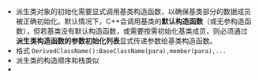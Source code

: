 - 派生类对象的初始化需要显式调用基类构造函数，以确保基类部分的数据成员被正确初始化。默认情况下，C++会调用基类的**默认构造函数**（或无参构造函数），但若基类没有默认构造函数，或需要按需初始化基类成员，则必须通过**派生类构造函数的参数初始化列表**显式传递参数给基类构造函数。
- 格式
	`DerivedClassName():BaseClassName(para),member(para),...`
- 派生类的构造顺序和栈类似
- 